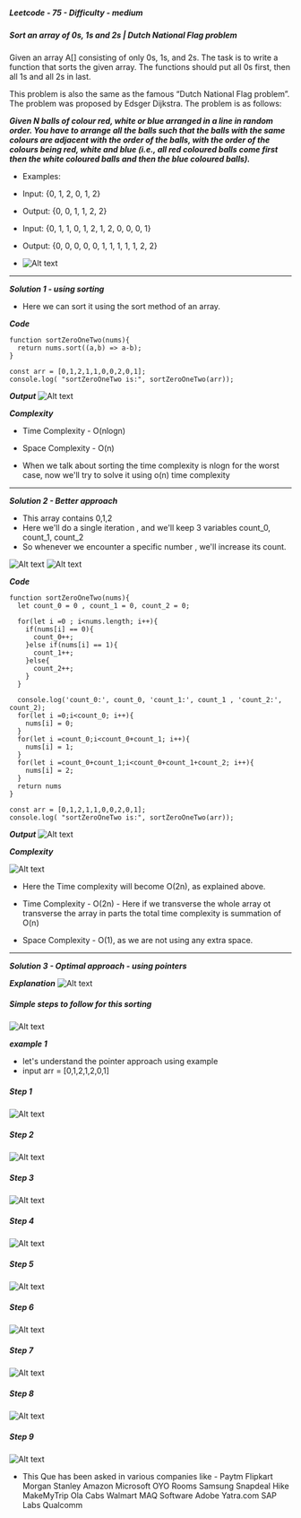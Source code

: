 ##### Leetcode - 75 - Difficulty - medium
##### Sort an array of 0s, 1s and 2s | Dutch National Flag problem

Given an array A[] consisting of only 0s, 1s, and 2s. The task is to write a function that sorts the given array. The functions should put all 0s first, then all 1s and all 2s in last.

This problem is also the same as the famous “Dutch National Flag problem”. The problem was proposed by Edsger Dijkstra. The problem is as follows:

***Given N balls of colour red, white or blue arranged in a line in random order. You have to arrange all the balls such that the balls with the same colours are adjacent with the order of the balls, with the order of the colours being red, white and blue (i.e., all red coloured balls come first then the white coloured balls and then the blue coloured balls).*** 

- Examples:
- Input: {0, 1, 2, 0, 1, 2}
- Output: {0, 0, 1, 1, 2, 2}

- Input: {0, 1, 1, 0, 1, 2, 1, 2, 0, 0, 0, 1}
- Output: {0, 0, 0, 0, 0, 1, 1, 1, 1, 1, 2, 2}

- ![Alt text](image-1.png)
________________________________________________________________

***Solution 1 - using sorting***

- Here we can sort it using the sort method of an array.

***Code***
```
function sortZeroOneTwo(nums){
  return nums.sort((a,b) => a-b);
}

const arr = [0,1,2,1,1,0,0,2,0,1];
console.log( "sortZeroOneTwo is:", sortZeroOneTwo(arr));
```
***Output***
![Alt text](image-2.png)

***Complexity***
- Time Complexity - O(nlogn)
- Space Complexity - O(n)

- When we talk about sorting the time complexity is nlogn for the worst case, now we'll try to solve it using o(n) time complexity
________________________________________________________________________________

***Solution 2 - Better approach***
- This array contains 0,1,2
- Here we'll do a single iteration , and we'll keep 3 variables count_0, count_1, count_2
- So whenever we encounter a specific number , we'll increase its count.

![Alt text](image-3.png)
![Alt text](image-5.png)

***Code***
```
function sortZeroOneTwo(nums){
  let count_0 = 0 , count_1 = 0, count_2 = 0;
  
  for(let i =0 ; i<nums.length; i++){
    if(nums[i] == 0){
      count_0++;
    }else if(nums[i] == 1){
      count_1++;
    }else{
      count_2++;
    } 
  }
  
  console.log('count_0:', count_0, 'count_1:', count_1 , 'count_2:', count_2);
  for(let i =0;i<count_0; i++){
    nums[i] = 0;
  }
  for(let i =count_0;i<count_0+count_1; i++){
    nums[i] = 1;
  }
  for(let i =count_0+count_1;i<count_0+count_1+count_2; i++){
    nums[i] = 2;
  }
  return nums
}

const arr = [0,1,2,1,1,0,0,2,0,1];
console.log( "sortZeroOneTwo is:", sortZeroOneTwo(arr));
```

***Output***
![Alt text](image-4.png)
 

***Complexity***

![Alt text](image-6.png)

- Here the Time complexity will become O(2n), as explained above.

- Time Complexity - O(2n) - Here if we transverse the whole array ot transverse the array in parts the total time complexity is summation of O(n)
- Space Complexity - O(1), as we are not using any extra space.

________________________________________________________________________________

***Solution 3 - Optimal approach - using pointers***

***Explanation***
![Alt text](image-17.png)

##### Simple steps to follow for this sorting
![Alt text](image-18.png)

***example 1***
- let's understand the pointer approach using example
- input arr = [0,1,2,1,2,0,1]

##### Step 1
![Alt text](image-8.png)

##### Step 2
![Alt text](image-9.png)

##### Step 3
![Alt text](image-10.png)

##### Step 4
![Alt text](image-11.png)

##### Step 5
![Alt text](image-12.png)

##### Step 6
![Alt text](image-13.png)

##### Step 7
![Alt text](image-14.png)

##### Step 8
![Alt text](image-15.png)

##### Step 9
![Alt text](image-16.png)













- This Que has been asked in various companies like - 
Paytm
Flipkart
Morgan Stanley
Amazon
Microsoft
OYO Rooms
Samsung
Snapdeal
Hike
MakeMyTrip
Ola Cabs
Walmart
MAQ Software
Adobe
Yatra.com
SAP Labs
Qualcomm